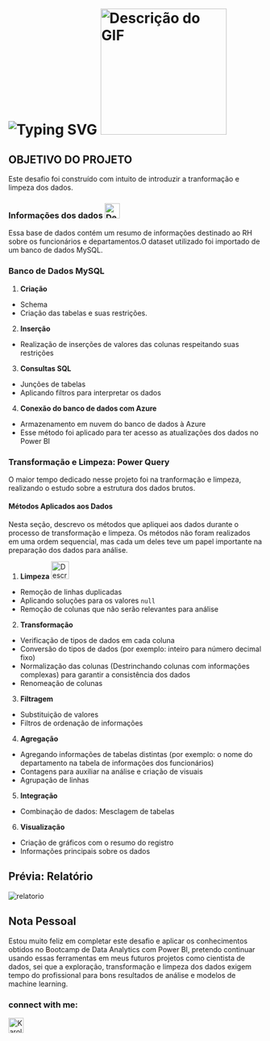 # ![Typing SVG](https://readme-typing-svg.demolab.com?font=Fira+Code&size=25&pause=1000&color=000&center=true&random=false&width=435&lines=Transformação+de+Dados) <img src="https://github.com/user-attachments/assets/87a6dcf9-0c6d-45c8-8131-42271f93da2b" alt="Descrição do GIF" width="250" />

## OBJETIVO DO PROJETO

Este desafio foi construído com intuito de introduzir a tranformação e limpeza dos dados.
### Informações dos dados  <img src="https://github.com/user-attachments/assets/a25a5952-c599-4d4c-a307-02279ae59ce1" alt="Descrição do GIF" width="30" />
 
 Essa base de dados contém um resumo de informações destinado ao RH sobre os funcionários e departamentos.O dataset utilizado foi importado de um banco de dados MySQL.

### Banco de Dados MySQL

 1. **Criação**
 * Schema
 * Criação das tabelas e suas restrições.
 2. **Inserção**
 * Realização de inserções de valores das colunas respeitando suas restrições

 3. **Consultas SQL**
 * Junções de tabelas
 * Aplicando filtros para interpretar os dados
 
 4. **Conexão do banco de dados com Azure**
 * Armazenamento em nuvem do banco de dados à Azure
 * Esse método foi aplicado para ter acesso as atualizações dos dados no Power BI

### Transformação e Limpeza: Power Query
 O maior tempo dedicado nesse projeto foi na tranformação e limpeza, realizando o estudo sobre a estrutura dos dados brutos. 
 #### Métodos Aplicados aos Dados
Nesta seção, descrevo os métodos que apliquei aos dados durante o processo de transformação e limpeza. Os métodos não foram realizados em uma ordem sequencial, mas cada um deles teve um papel importante na preparação dos dados para análise.
1. **Limpeza** <img src="https://github.com/user-attachments/assets/62e1df6b-eb3d-46c9-bd52-4f1f29bdeac8" alt="Descrição do GIF" width="35" /> 
* Remoção de linhas duplicadas
* Aplicando soluções para os valores `null`
* Remoção de colunas que não serão relevantes para análise
2. **Transformação**
* Verificação de tipos de dados em cada coluna 
* Conversão do tipos de dados (por exemplo: inteiro para número decimal fixo)
* Normalização das colunas (Destrinchando colunas com informações complexas) para garantir a consistência dos dados
* Renomeação de colunas 
3. **Filtragem**
* Substituição de valores
* Filtros de ordenação de informações
4. **Agregação**
* Agregando informações de tabelas distintas (por exemplo: o nome do departamento na tabela de informações dos funcionários)
* Contagens para auxiliar na análise e criação de visuais
* Agrupação de linhas
5. **Integração**
* Combinação de dados: Mesclagem de tabelas
6. **Visualização**
* Criação de gráficos com o resumo do registro
* Informações principais sobre os  dados

## Prévia: Relatório 
![relatorio](https://github.com/user-attachments/assets/d77233a4-a8d6-40d5-b4af-a5eb8958523a)

 ## Nota Pessoal 
 Estou muito feliz em completar este desafio e aplicar os conhecimentos obtidos no Bootcamp de Data Analytics com Power BI, pretendo continuar usando essas ferramentas em meus futuros projetos como cientista de dados, sei que a exploração, transformação e limpeza dos dados exigem tempo do profissional para bons resultados de análise e modelos de machine learning.



### connect with me: 

<a href = "https://www.linkedin.com/in/karolainy-de-sousa-arantes-560801303/" target="_blank">
<img align= "center" alt="Karolainy-linkedin" height= "30" width src = "https://cdn.jsdelivr.net/gh/devicons/devicon@latest/icons/linkedin/linkedin-plain.svg"
style="max=width:100%;">
